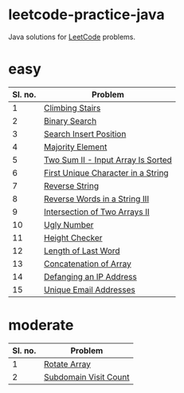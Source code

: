 # leetcode-practice-java

Java solutions for [LeetCode](https://leetcode.com/) problems.

# easy

| Sl. no. | Problem                                                                                                 |
|---------|---------------------------------------------------------------------------------------------------------|
| 1       | [Climbing Stairs](https://leetcode.com/problems/climbing-stairs/)                                       |
| 2       | [Binary Search](https://leetcode.com/problems/binary-search/)                                           |
| 3       | [Search Insert Position](https://leetcode.com/problems/search-insert-position/)                         |
| 4       | [Majority Element](https://leetcode.com/problems/majority-element/)                                     |
| 5       | [Two Sum II - Input Array Is Sorted](https://leetcode.com/problems/two-sum-ii-input-array-is-sorted/)   |
| 6       | [First Unique Character in a String](https://leetcode.com/problems/first-unique-character-in-a-string/) |
| 7       | [Reverse String](https://leetcode.com/problems/reverse-string/)                                         |
| 8       | [Reverse Words in a String III](https://leetcode.com/problems/reverse-words-in-a-string-iii/)           |
| 9       | [Intersection of Two Arrays II](https://leetcode.com/problems/intersection-of-two-arrays-ii/)           |
| 10      | [Ugly Number](https://leetcode.com/problems/ugly-number/)                                               |
| 11      | [Height Checker](https://leetcode.com/problems/height-checker/)                                         |
| 12      | [Length of Last Word](https://leetcode.com/problems/length-of-last-word/)                               |
| 13      | [Concatenation of Array](https://leetcode.com/problems/concatenation-of-array/)                         |
| 14      | [Defanging an IP Address](https://leetcode.com/problems/defanging-an-ip-address/)                       |
| 15      | [Unique Email Addresses](https://leetcode.com/problems/unique-email-addresses/)                         |

# moderate

| Sl. no. | Problem                                                                       |
|---------|-------------------------------------------------------------------------------|
| 1       | [Rotate Array](https://leetcode.com/problems/rotate-array/)                   |
| 2       | [Subdomain Visit Count](https://leetcode.com/problems/subdomain-visit-count/) |
